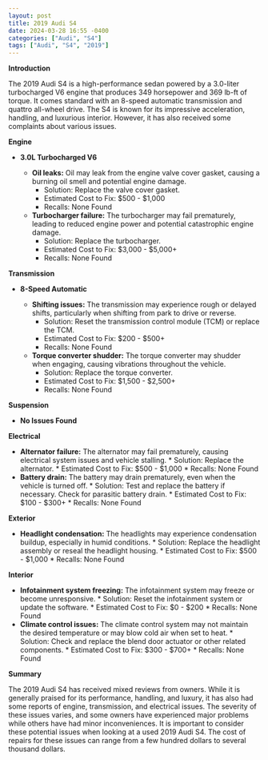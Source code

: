 ```yaml
---
layout: post
title: 2019 Audi S4
date: 2024-03-28 16:55 -0400
categories: ["Audi", "S4"]
tags: ["Audi", "S4", "2019"]
---
```

**Introduction**

The 2019 Audi S4 is a high-performance sedan powered by a 3.0-liter turbocharged V6 engine that produces 349 horsepower and 369 lb-ft of torque. It comes standard with an 8-speed automatic transmission and quattro all-wheel drive. The S4 is known for its impressive acceleration, handling, and luxurious interior. However, it has also received some complaints about various issues.

**Engine**

* **3.0L Turbocharged V6**

    * **Oil leaks:** Oil may leak from the engine valve cover gasket, causing a burning oil smell and potential engine damage.
        * Solution: Replace the valve cover gasket.
        * Estimated Cost to Fix: $500 - $1,000
        * Recalls: None Found
    * **Turbocharger failure:** The turbocharger may fail prematurely, leading to reduced engine power and potential catastrophic engine damage.
        * Solution: Replace the turbocharger.
        * Estimated Cost to Fix: $3,000 - $5,000+
        * Recalls: None Found

**Transmission**

* **8-Speed Automatic**

    * **Shifting issues:** The transmission may experience rough or delayed shifts, particularly when shifting from park to drive or reverse.
        * Solution: Reset the transmission control module (TCM) or replace the TCM.
        * Estimated Cost to Fix: $200 - $500+
        * Recalls: None Found
    * **Torque converter shudder:** The torque converter may shudder when engaging, causing vibrations throughout the vehicle.
        * Solution: Replace the torque converter.
        * Estimated Cost to Fix: $1,500 - $2,500+
        * Recalls: None Found

**Suspension**

* **No Issues Found**

**Electrical**

* **Alternator failure:** The alternator may fail prematurely, causing electrical system issues and vehicle stalling.
        * Solution: Replace the alternator.
        * Estimated Cost to Fix: $500 - $1,000
        * Recalls: None Found
* **Battery drain:** The battery may drain prematurely, even when the vehicle is turned off.
        * Solution: Test and replace the battery if necessary. Check for parasitic battery drain.
        * Estimated Cost to Fix: $100 - $300+
        * Recalls: None Found

**Exterior**

* **Headlight condensation:** The headlights may experience condensation buildup, especially in humid conditions.
        * Solution: Replace the headlight assembly or reseal the headlight housing.
        * Estimated Cost to Fix: $500 - $1,000
        * Recalls: None Found

**Interior**

* **Infotainment system freezing:** The infotainment system may freeze or become unresponsive.
        * Solution: Reset the infotainment system or update the software.
        * Estimated Cost to Fix: $0 - $200
        * Recalls: None Found
* **Climate control issues:** The climate control system may not maintain the desired temperature or may blow cold air when set to heat.
        * Solution: Check and replace the blend door actuator or other related components.
        * Estimated Cost to Fix: $300 - $700+
        * Recalls: None Found

**Summary**

The 2019 Audi S4 has received mixed reviews from owners. While it is generally praised for its performance, handling, and luxury, it has also had some reports of engine, transmission, and electrical issues. The severity of these issues varies, and some owners have experienced major problems while others have had minor inconveniences. It is important to consider these potential issues when looking at a used 2019 Audi S4. The cost of repairs for these issues can range from a few hundred dollars to several thousand dollars.
